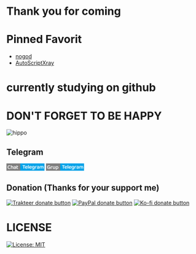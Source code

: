 # Thank you for coming
# Pinned Favorit
- [nogod](https://github.com/givpn/nogod)
- [AutoScriptXray](https://github.com/givpn/AutoScriptXray)
# currently studying on github
# DON'T FORGET TO BE HAPPY
![hippo](https://media.giphy.com/media/xpipBcvgSTptK/giphy.gif)


## Telegram
[![Telegram-chat](https://raw.githubusercontent.com/givpn/telegram-button/main/chat-telegram.png)](https://t.me/givpn/)
[![Telegram-grup](https://raw.githubusercontent.com/givpn/telegram-button/main/grup-telegram.png)](https://t.me/givpn_grup)


## Donation (Thanks for your support me)
[![Trakteer donate button](https://raw.githubusercontent.com/givpn/donation-button/main/trakteer.png)](https://trakteer.id/givpn11)
[![PayPal donate button](https://raw.githubusercontent.com/givpn/donation-button/main/paypal.png)](https://paypal.me/givpn11)
[![Ko-fi donate button](https://raw.githubusercontent.com/givpn/donation-button/main/ko-fi.png)](https://ko-fi.com/givpn11)

# LICENSE
[![License: MIT](https://img.shields.io/badge/License-MIT-yellow.svg)](https://opensource.org/licenses/MIT)
